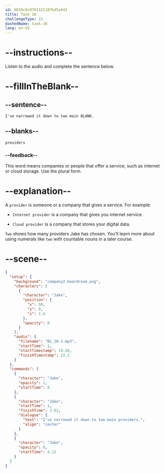 ```yaml
---
id: 6810c0c0763121187bd5a442
title: Task 16
challengeType: 22
dashedName: task-16
lang: en-US
---
```


<!-- (Audio) Jake: I've narrowed it down to two main providers. -->

# --instructions--

Listen to the audio and complete the sentence below.

# --fillInTheBlank--

## --sentence--

`I've narrowed it down to two main BLANK.`

## --blanks--

`providers`

### --feedback--

This word means companies or people that offer a service, such as internet or cloud storage. Use the plural form.

# --explanation--

A `provider` is someone or a company that gives a service. For example:

- `Internet provider` is a company that gives you internet service.

- `Cloud provider` is a company that stores your digital data.

`Two` shows how many providers Jake has chosen. You'll learn more about using numerals like `two` with countable nouns in a later course.

# --scene--

```json
{
  "setup": {
    "background": "company2-boardroom.png",
    "characters": [
      {
        "character": "Jake",
        "position": {
          "x": 50,
          "y": 0,
          "z": 1.4
        },
        "opacity": 0
      }
    ],
    "audio": {
      "filename": "B1_20-1.mp3",
      "startTime": 1,
      "startTimestamp": 19.58,
      "finishTimestamp": 22.2
    }
  },
  "commands": [
    {
      "character": "Jake",
      "opacity": 1,
      "startTime": 0
    },
    {
      "character": "Jake",
      "startTime": 1,
      "finishTime": 3.62,
      "dialogue": {
        "text": "I've narrowed it down to two main providers.",
        "align": "center"
      }
    },
    {
      "character": "Jake",
      "opacity": 0,
      "startTime": 4.12
    }
  ]
}
```
